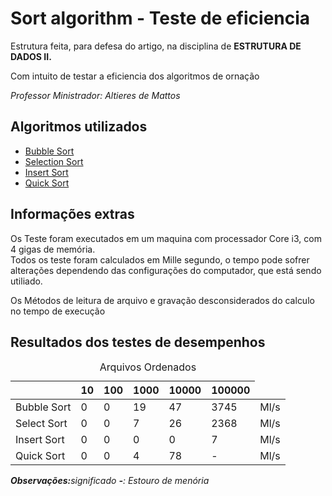 ﻿

<html>
<head>
	<meta charset="utf-8">
	<meta http-equiv="X-UA-Compatible" content="IE=edge">
	<title></title>
	<link rel="stylesheet" href="">
</head>
<body>
	<h1>Sort algorithm - Teste de eficiencia</h1>
	<p>
              Estrutura feita, para defesa do artigo, na disciplina de <strong>ESTRUTURA DE DADOS II.</strong>
       </p>
	<p>Com intuito de testar a eficiencia dos algoritmos de ornação</p>
	<p><i>Professor Ministrador: Altieres de Mattos</i></p>
	<h2>Algoritmos utilizados</h2>
	<ul>
	    <li><a href="http://www.ft.unicamp.br/liag/siteEd/definicao/bubble-sort.php">Bubble Sort</a></li>
	    <li><a href="http://www.ft.unicamp.br/liag/siteEd/definicao/selection-sort.php">Selection Sort</a></li>
	    <li><a href="http://www.ft.unicamp.br/liag/siteEd/definicao/insertion-sort.php">Insert Sort</a></li>
	    <li><a href="http://www.ft.unicamp.br/liag/siteEd/definicao/quick-sort.php">Quick Sort</a></li>
	</ul>
	<h2>Informações extras</h2>
	<p>Os Teste foram executados em um maquina com processador Core i3, com 4 gigas de memória.<br>
	 Todos os teste foram calculados em Mille segundo, o tempo pode sofrer alterações dependendo das configurações do computador, que está sendo utiliado.</p>
	 <p>Os Métodos de leitura de arquivo e gravação desconsiderados do calculo no tempo de execução</p>
	<h2>Resultados dos testes de desempenhos</h2>
	<table>
		<caption>Arquivos Ordenados</caption>
		<thead>
			<tr>
				<th></th>
				<th>10</th>
				<th>100</th>
				<th>1000</th>
				<th>10000</th>
				<th>100000</th>
			</tr>
		</thead>
		<tbody>
			<tr>
				<td>Bubble Sort</td>
				<td>0</td>
				<td>0</td>
				<td>19</td>
				<td>47</td>
				<td>3745</td>
				<td>Ml/s</td>
			</tr>
			<tr>
				<td>Select Sort</td>
				<td>0</td>
				<td>0</td>
				<td>7</td>
				<td>26</td>
				<td>2368</td>
				<td>Ml/s</td>
			</tr>
			<tr>
				<td>Insert Sort</td>
				<td>0</td>
				<td>0</td>
				<td>0</td>
				<td>0</td>
				<td>7</td>
				<td>Ml/s</td>
			</tr>
			<tr>
				<td>Quick Sort</td>
				<td>0</td>
				<td>0</td>
				<td>4</td>
				<td>78</td>
				<td>-</td>
				<td>Ml/s</td>
			</tr>
		</tbody>
	</table>
	<p><i><strong>Observações:</strong>significado <strong>-</strong>: Estouro de menória</i></p>

</body>
</html>



